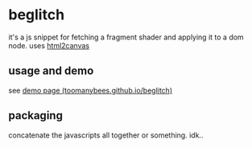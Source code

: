 # beglitch

it's a js snippet for fetching a fragment shader and applying it to a dom node. uses [html2canvas](https://html2canvas.hertzen.com/)

## usage and demo

see [demo page (toomanybees.github.io/beglitch)](https://toomanybees.github.io/beglitch/)

## packaging

concatenate the javascripts all together or something. idk..
